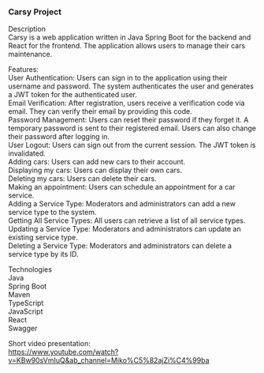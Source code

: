 ### Carsy Project  
Description  
Carsy is a web application written in Java Spring Boot for the backend and React for the frontend. The application allows users to manage their cars maintenance.    

Features:  
User Authentication: Users can sign in to the application using their username and password. The system authenticates the user and generates a JWT token for the authenticated user.  
Email Verification: After registration, users receive a verification code via email. They can verify their email by providing this code.  
Password Management: Users can reset their password if they forget it. A temporary password is sent to their registered email. Users can also change their password after logging in.  
User Logout: Users can sign out from the current session. The JWT token is invalidated.  
Adding cars: Users can add new cars to their account.  
Displaying my cars: Users can display their own cars.  
Deleting my cars: Users can delete their cars.  
Making an appointment: Users can schedule an appointment for a car service.  
Adding a Service Type: Moderators and administrators can add a new service type to the system.  
Getting All Service Types: All users can retrieve a list of all service types.  
Updating a Service Type: Moderators and administrators can update an existing service type.  
Deleting a Service Type: Moderators and administrators can delete a service type by its ID.    

Technologies  
Java  
Spring Boot  
Maven  
TypeScript  
JavaScript  
React  
Swagger  

Short video presentation:  
https://www.youtube.com/watch?v=KBw90sVmIuQ&ab_channel=Miko%C5%82ajZi%C4%99ba
